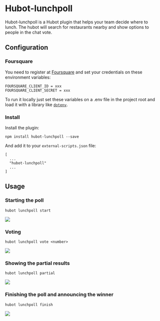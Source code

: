 # Hubot-lunchpoll

Hubot-lunchpoll is a Hubot plugin that helps your team decide where to lunch.
The hubot will search for restaurants nearby and show options to people in the chat vote.

## Configuration

### Foursquare

You need to register at [Foursquare](https://developer.foursquare.com/) and set your credentials on these environment variables:

```
FOURSQUARE_CLIENT_ID = xxx
FOURSQUARE_CLIENT_SECRET = xxx
```

To run it locally just set these variables on a .env file in the project root and load it with
a library like [```dotenv```](https://www.npmjs.com/package/dotenv).

### Install

Install the plugin:

```
npm install hubot-lunchpoll --save
```

And add it to your ```external-scripts.json``` file:

```
[
  ...
  "hubot-lunchpoll"
  ...
]
```

## Usage 

### Starting the poll
```
hubot lunchpoll start 
```
![](http://ditrospecta.com/images/2015-10-03-hubot-plugin/plugin-start-gif.gif)
### Voting
```
hubot lunchpoll vote <number>
```
![](http://ditrospecta.com/images/2015-10-03-hubot-plugin/plugin-vote-gif.gif)
### Showing the partial results
```
hubot lunchpoll partial
```
![](http://ditrospecta.com/images/2015-10-03-hubot-plugin/plugin-partial-gif.gif)
### Finishing the poll and announcing the winner
```
hubot lunchpoll finish
```
![](http://ditrospecta.com/images/2015-10-03-hubot-plugin/plugin-finish-gif.gif)
